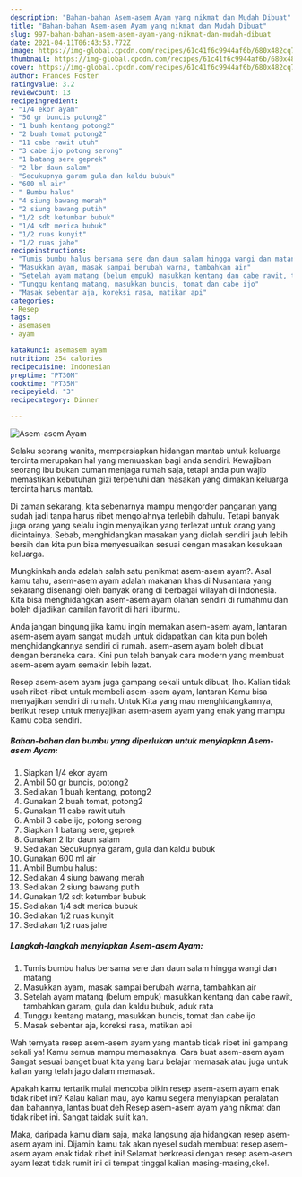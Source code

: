 ```yaml
---
description: "Bahan-bahan Asem-asem Ayam yang nikmat dan Mudah Dibuat"
title: "Bahan-bahan Asem-asem Ayam yang nikmat dan Mudah Dibuat"
slug: 997-bahan-bahan-asem-asem-ayam-yang-nikmat-dan-mudah-dibuat
date: 2021-04-11T06:43:53.772Z
image: https://img-global.cpcdn.com/recipes/61c41f6c9944af6b/680x482cq70/asem-asem-ayam-foto-resep-utama.jpg
thumbnail: https://img-global.cpcdn.com/recipes/61c41f6c9944af6b/680x482cq70/asem-asem-ayam-foto-resep-utama.jpg
cover: https://img-global.cpcdn.com/recipes/61c41f6c9944af6b/680x482cq70/asem-asem-ayam-foto-resep-utama.jpg
author: Frances Foster
ratingvalue: 3.2
reviewcount: 13
recipeingredient:
- "1/4 ekor ayam"
- "50 gr buncis potong2"
- "1 buah kentang potong2"
- "2 buah tomat potong2"
- "11 cabe rawit utuh"
- "3 cabe ijo potong serong"
- "1 batang sere geprek"
- "2 lbr daun salam"
- "Secukupnya garam gula dan kaldu bubuk"
- "600 ml air"
- " Bumbu halus"
- "4 siung bawang merah"
- "2 siung bawang putih"
- "1/2 sdt ketumbar bubuk"
- "1/4 sdt merica bubuk"
- "1/2 ruas kunyit"
- "1/2 ruas jahe"
recipeinstructions:
- "Tumis bumbu halus bersama sere dan daun salam hingga wangi dan matang"
- "Masukkan ayam, masak sampai berubah warna, tambahkan air"
- "Setelah ayam matang (belum empuk) masukkan kentang dan cabe rawit, tambahkan garam, gula dan kaldu bubuk, aduk rata"
- "Tunggu kentang matang, masukkan buncis, tomat dan cabe ijo"
- "Masak sebentar aja, koreksi rasa, matikan api"
categories:
- Resep
tags:
- asemasem
- ayam

katakunci: asemasem ayam 
nutrition: 254 calories
recipecuisine: Indonesian
preptime: "PT30M"
cooktime: "PT35M"
recipeyield: "3"
recipecategory: Dinner

---
```



![Asem-asem Ayam](https://img-global.cpcdn.com/recipes/61c41f6c9944af6b/680x482cq70/asem-asem-ayam-foto-resep-utama.jpg)

Selaku seorang wanita, mempersiapkan hidangan mantab untuk keluarga tercinta merupakan hal yang memuaskan bagi anda sendiri. Kewajiban seorang ibu bukan cuman menjaga rumah saja, tetapi anda pun wajib memastikan kebutuhan gizi terpenuhi dan masakan yang dimakan keluarga tercinta harus mantab.

Di zaman  sekarang, kita sebenarnya mampu mengorder panganan yang sudah jadi tanpa harus ribet mengolahnya terlebih dahulu. Tetapi banyak juga orang yang selalu ingin menyajikan yang terlezat untuk orang yang dicintainya. Sebab, menghidangkan masakan yang diolah sendiri jauh lebih bersih dan kita pun bisa menyesuaikan sesuai dengan masakan kesukaan keluarga. 



Mungkinkah anda adalah salah satu penikmat asem-asem ayam?. Asal kamu tahu, asem-asem ayam adalah makanan khas di Nusantara yang sekarang disenangi oleh banyak orang di berbagai wilayah di Indonesia. Kita bisa menghidangkan asem-asem ayam olahan sendiri di rumahmu dan boleh dijadikan camilan favorit di hari liburmu.

Anda jangan bingung jika kamu ingin memakan asem-asem ayam, lantaran asem-asem ayam sangat mudah untuk didapatkan dan kita pun boleh menghidangkannya sendiri di rumah. asem-asem ayam boleh dibuat dengan beraneka cara. Kini pun telah banyak cara modern yang membuat asem-asem ayam semakin lebih lezat.

Resep asem-asem ayam juga gampang sekali untuk dibuat, lho. Kalian tidak usah ribet-ribet untuk membeli asem-asem ayam, lantaran Kamu bisa menyajikan sendiri di rumah. Untuk Kita yang mau menghidangkannya, berikut resep untuk menyajikan asem-asem ayam yang enak yang mampu Kamu coba sendiri.

<!--inarticleads1-->

##### Bahan-bahan dan bumbu yang diperlukan untuk menyiapkan Asem-asem Ayam:

1. Siapkan 1/4 ekor ayam
1. Ambil 50 gr buncis, potong2
1. Sediakan 1 buah kentang, potong2
1. Gunakan 2 buah tomat, potong2
1. Gunakan 11 cabe rawit utuh
1. Ambil 3 cabe ijo, potong serong
1. Siapkan 1 batang sere, geprek
1. Gunakan 2 lbr daun salam
1. Sediakan Secukupnya garam, gula dan kaldu bubuk
1. Gunakan 600 ml air
1. Ambil  Bumbu halus:
1. Sediakan 4 siung bawang merah
1. Sediakan 2 siung bawang putih
1. Gunakan 1/2 sdt ketumbar bubuk
1. Sediakan 1/4 sdt merica bubuk
1. Sediakan 1/2 ruas kunyit
1. Sediakan 1/2 ruas jahe




<!--inarticleads2-->

##### Langkah-langkah menyiapkan Asem-asem Ayam:

1. Tumis bumbu halus bersama sere dan daun salam hingga wangi dan matang
1. Masukkan ayam, masak sampai berubah warna, tambahkan air
1. Setelah ayam matang (belum empuk) masukkan kentang dan cabe rawit, tambahkan garam, gula dan kaldu bubuk, aduk rata
1. Tunggu kentang matang, masukkan buncis, tomat dan cabe ijo
1. Masak sebentar aja, koreksi rasa, matikan api




Wah ternyata resep asem-asem ayam yang mantab tidak ribet ini gampang sekali ya! Kamu semua mampu memasaknya. Cara buat asem-asem ayam Sangat sesuai banget buat kita yang baru belajar memasak atau juga untuk kalian yang telah jago dalam memasak.

Apakah kamu tertarik mulai mencoba bikin resep asem-asem ayam enak tidak ribet ini? Kalau kalian mau, ayo kamu segera menyiapkan peralatan dan bahannya, lantas buat deh Resep asem-asem ayam yang nikmat dan tidak ribet ini. Sangat taidak sulit kan. 

Maka, daripada kamu diam saja, maka langsung aja hidangkan resep asem-asem ayam ini. Dijamin kamu tak akan nyesel sudah membuat resep asem-asem ayam enak tidak ribet ini! Selamat berkreasi dengan resep asem-asem ayam lezat tidak rumit ini di tempat tinggal kalian masing-masing,oke!.

